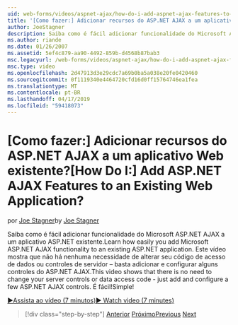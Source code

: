 ```yaml
---
uid: web-forms/videos/aspnet-ajax/how-do-i-add-aspnet-ajax-features-to-an-existing-web-application
title: '[Como fazer:] Adicionar recursos do ASP.NET AJAX a um aplicativo Web existente? | Microsoft Docs'
author: JoeStagner
description: Saiba como é fácil adicionar funcionalidade do Microsoft ASP.NET AJAX a um aplicativo ASP.NET existente. Este vídeo mostra que não há nenhuma necessidade de alterar seu sirvam...
ms.author: riande
ms.date: 01/26/2007
ms.assetid: 5ef4c879-aa90-4492-859b-d4568b87bab3
msc.legacyurl: /web-forms/videos/aspnet-ajax/how-do-i-add-aspnet-ajax-features-to-an-existing-web-application
msc.type: video
ms.openlocfilehash: 2d47913d3e29cdc7a69b0ba5a038e20fe0420460
ms.sourcegitcommit: 0f1119340e4464720cfd16d0ff15764746ea1fea
ms.translationtype: MT
ms.contentlocale: pt-BR
ms.lasthandoff: 04/17/2019
ms.locfileid: "59418073"
---
```

# <a name="how-do-i-add-aspnet-ajax-features-to-an-existing-web-application"></a><span data-ttu-id="8dafc-105">[Como fazer:] Adicionar recursos do ASP.NET AJAX a um aplicativo Web existente?</span><span class="sxs-lookup"><span data-stu-id="8dafc-105">[How Do I:] Add ASP.NET AJAX Features to an Existing Web Application?</span></span>

<span data-ttu-id="8dafc-106">por [Joe Stagner](https://github.com/JoeStagner)</span><span class="sxs-lookup"><span data-stu-id="8dafc-106">by [Joe Stagner](https://github.com/JoeStagner)</span></span>

<span data-ttu-id="8dafc-107">Saiba como é fácil adicionar funcionalidade do Microsoft ASP.NET AJAX a um aplicativo ASP.NET existente.</span><span class="sxs-lookup"><span data-stu-id="8dafc-107">Learn how easily you add Microsoft ASP.NET AJAX functionality to an existing ASP.NET application.</span></span> <span data-ttu-id="8dafc-108">Este vídeo mostra que não há nenhuma necessidade de alterar seu código de acesso de dados ou controles de servidor – basta adicionar e configurar alguns controles do ASP.NET AJAX.</span><span class="sxs-lookup"><span data-stu-id="8dafc-108">This video shows that there is no need to change your server controls or data access code - just add and configure a few ASP.NET AJAX controls.</span></span> <span data-ttu-id="8dafc-109">É fácil!</span><span class="sxs-lookup"><span data-stu-id="8dafc-109">Simple!</span></span>

[<span data-ttu-id="8dafc-110">&#9654;Assista ao vídeo (7 minutos)</span><span class="sxs-lookup"><span data-stu-id="8dafc-110">&#9654; Watch video (7 minutes)</span></span>](https://channel9.msdn.com/Blogs/ASP-NET-Site-Videos/how-do-i-add-aspnet-ajax-features-to-an-existing-web-application)

> [!div class="step-by-step"]
> <span data-ttu-id="8dafc-111">[Anterior](how-do-i-make-client-side-network-callbacks-with-aspnet-ajax.md)
> [Próximo](how-do-i-aspnet-ajax-enable-an-existing-web-service.md)</span><span class="sxs-lookup"><span data-stu-id="8dafc-111">[Previous](how-do-i-make-client-side-network-callbacks-with-aspnet-ajax.md)
[Next](how-do-i-aspnet-ajax-enable-an-existing-web-service.md)</span></span>
